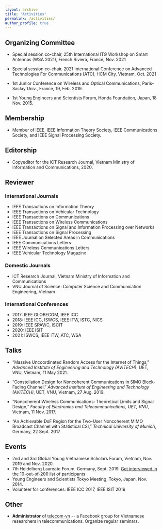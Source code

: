 ```yaml
---
layout: archive
title: "Activities"
permalink: /activities/
author_profile: true
---
```


## Organizing Committee

* Special session co-chair, 25th International ITG Workshop on Smart Antennas (WSA 2021), French Riviera, France, Nov. 2021

* Special session co-chair, 2021 International Conference on Advanced Technologies For Communications (ATC), HCM City, Vietnam, Oct. 2021

* 1st Junior Conference on Wireless and Optical Communications, Paris-Saclay Univ., France, 19, Feb. 2019.

* 1st Young Engineers and Scientists Forum, Honda Foundation, Japan, 18 Nov. 2015.

## Membership

* Member of IEEE, IEEE Information Theory Society, IEEE Communications Society, and IEEE Signal Processing Society.

## Editorship

* Copyeditor for the ICT Research Journal, Vietnam Ministry of Information and Communications, 2020.

## Reviewer

### International Journals

* IEEE Transactions on Information Theory
* IEEE Transactions on Vehicular Technology
* IEEE Transactions on Communications
* IEEE Transactions on Wireless Communications
* IEEE Transactions on Signal and Information Processing over Networks
* IEEE Transactions on Signal Processing
* IEEE Journal on Selected Areas in Communications
* IEEE Communications Letters
* IEEE Wireless Communications Letters
* IEEE Vehicular Technology Magazine 
 
### Domestic Journals

* ICT Research Journal, Vietnam Ministry of Information and Communications
* VNU Journal of Science: Computer Science and Communication Engineering, Vietnam

### International Conferences

* 2017: IEEE GLOBECOM, IEEE ICC
* 2018: IEEE ICC, ISWCS, IEEE ITW, ISTC, NICS
* 2019: IEEE SPAWC, ISCIT
* 2020: IEEE ISIT
* 2021: ISWCS, IEEE ITW, ATC, WSA

## Talks

* “Massive Uncoordinated Random Access for the Internet of Things,” *Advanced Institute of Engineering and Technology (AVITECH)*, UET, VNU, Vietnam, 11 May 2021.

* “Constellation Design for Noncoherent Communications in SIMO Block-Fading Channel,” *Advanced Institute of Engineering and Technology (AVITECH)*, UET, VNU, Vietnam, 27 Aug. 2019.

* “Noncoherent Wireless Communications: Theoretical Limits and Signal Design,” *Faculty of Electronics and Telecommunications, UET, VNU*, Vietnam, 11 Nov. 2017.

* “An Achievable DoF Region for the Two-User Noncoherent MIMO Broadcast Channel with Statistical CSI,” *Technical University of Munich*, Germany, 22 Sept. 2017

## Events
* 2nd and 3rd Global Young Vietnamese Scholars Forum, Vietnam, Nov. 2019 and Nov. 2020. 
* 7th Heidelberg Laureate Forum, Germany, Sept. 2019. [Get interviewed in the 10-out-of-200 list of participants](https://scilogs.spektrum.de/hlf/10-out-of-200-serving-the-people-khac-hoang-ngo-improves-our-telecommunication/)
* Young Engineers and Scientists Tokyo Meeting, Tokyo, Japan, Nov. 2014.
* Volunteer for conferences: IEEE ICC 2017, IEEE ISIT 2019

## Other
* **Administrator** of [telecom-vn](https://www.facebook.com/groups/telecomvn) -- a Facebook group for Vietnamese researchers in telecommunications. Organize regular seminars.
